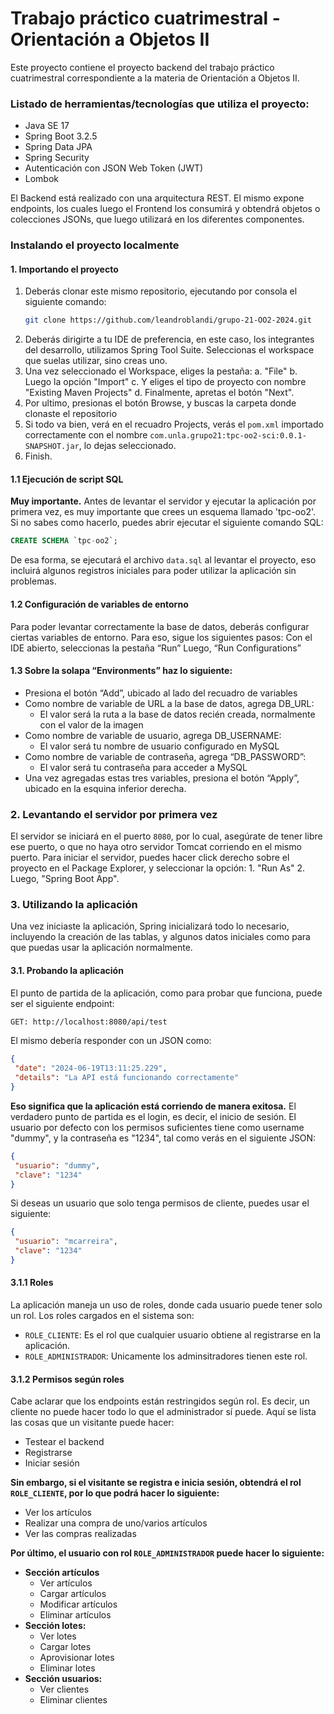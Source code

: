 # Trabajo práctico cuatrimestral - Orientación a Objetos II
Este proyecto contiene el proyecto backend del trabajo práctico cuatrimestral correspondiente a la materia de Orientación a Objetos II.
### Listado de herramientas/tecnologías que utiliza el proyecto:
- Java SE 17
- Spring Boot 3.2.5
- Spring Data JPA
- Spring Security
- Autenticación con JSON Web Token (JWT)
- Lombok

El Backend está realizado con una arquitectura REST. El mismo expone endpoints, los cuales luego el Frontend los consumirá y obtendrá objetos o colecciones JSONs, que luego utilizará en los diferentes componentes.

### Instalando el proyecto localmente
#### 1. Importando el proyecto
1. Deberás clonar este mismo repositorio, ejecutando por consola el siguiente comando:
    ```bash
    git clone https://github.com/leandroblandi/grupo-21-OO2-2024.git
    ```
2. Deberás dirigirte a tu IDE de preferencia, en este caso, los integrantes del desarrollo, utilizamos Spring Tool Suite. Seleccionas el workspace que suelas utilizar, sino creas uno. 
3. Una vez seleccionado el Workspace, eliges la pestaña:
    a. "File"
    b. Luego la opción "Import"
    c. Y eliges el tipo de proyecto con nombre "Existing Maven Projects"
    d. Finalmente, apretas el botón "Next".
4. Por ultimo, presionas el botón Browse, y buscas la carpeta donde clonaste el repositorio
5. Si todo va bien, verá en el recuadro Projects, verás el `pom.xml` importado correctamente con el nombre `com.unla.grupo21:tpc-oo2-sci:0.0.1-SNAPSHOT.jar`, lo dejas seleccionado.
6. Finish.

#### 1.1 Ejecución de script SQL
**Muy importante.** Antes de levantar el servidor y ejecutar la aplicación por primera vez, es muy importante que crees un esquema llamado 'tpc-oo2'. Si no sabes como hacerlo, puedes abrir ejecutar el siguiente comando SQL:
```sql
CREATE SCHEMA `tpc-oo2`;
```
De esa forma, se ejecutará el archivo `data.sql` al levantar el proyecto, eso incluirá algunos registros iniciales para poder utilizar la aplicación sin problemas.

#### 1.2 Configuración de variables de entorno

Para poder levantar correctamente la base de datos, deberás configurar ciertas variables de entorno. Para eso, sigue los siguientes pasos:
Con el IDE abierto, seleccionas la pestaña “Run”
Luego, “Run Configurations”

#### 1.3 Sobre la solapa “Environments” haz lo siguiente:

- Presiona el botón “Add”, ubicado al lado del recuadro de variables
- Como nombre de variable de URL a la base de datos, agrega DB_URL:
  - El valor será la ruta a la base de datos recién creada, normalmente con el valor de la imagen
- Como nombre de variable de usuario, agrega DB_USERNAME:
  - El valor será tu nombre de usuario configurado en MySQL
- Como nombre de variable de contraseña, agrega “DB_PASSWORD”:
  - El valor será tu contraseña para acceder a MySQL
- Una vez agregadas estas tres variables, presiona el botón “Apply”, ubicado en la esquina inferior derecha.

### 2. Levantando el servidor por primera vez
El servidor se iniciará en el puerto `8080`, por lo cual, asegúrate de tener libre ese puerto, o que no haya otro servidor Tomcat corriendo en el mismo puerto.
Para iniciar el servidor, puedes hacer click derecho sobre el proyecto en el Package Explorer, y seleccionar la opción:
	1. "Run As"
    2. Luego, "Spring Boot App".

### 3. Utilizando la aplicación
Una vez iniciaste la aplicación, Spring inicializará todo lo necesario, incluyendo la creación de las tablas, y algunos datos iniciales como para que puedas usar la aplicación normalmente.

#### 3.1. Probando la aplicación
El punto de partida de la aplicación, como para probar que funciona, puede ser el siguiente endpoint:
```bash
GET: http://localhost:8080/api/test
```
El mismo debería responder con un JSON como:
``` json
{
 "date": "2024-06-19T13:11:25.229",
 "details": "La API está funcionando correctamente"
}
```
**Eso significa que la aplicación está corriendo de manera exitosa.** El verdadero punto de partida es el login, es decir, el inicio de sesión. El usuario por defecto con los permisos suficientes tiene como username "dummy", y la contraseña es "1234", tal como verás en el siguiente JSON:
``` json
{
 "usuario": "dummy",
 "clave": "1234"
}
```
Si deseas un usuario que solo tenga permisos de cliente, puedes usar el siguiente:
``` json
{
 "usuario": "mcarreira",
 "clave": "1234"
}
```

#### 3.1.1 Roles
La aplicación maneja un uso de roles, donde cada usuario puede tener solo un rol. Los roles cargados en el sistema son:
- `ROLE_CLIENTE`: Es el rol que cualquier usuario obtiene al registrarse en la aplicación.
- `ROLE_ADMINISTRADOR`: Unicamente los adminsitradores tienen este rol.

#### 3.1.2 Permisos según roles
Cabe aclarar que los endpoints están restringidos según rol. Es decir, un cliente no puede hacer todo lo que el administrador sí puede. Aquí se lista las cosas que un visitante puede hacer:
- Testear el backend
- Registrarse
- Iniciar sesión

**Sin embargo, si el visitante se registra e inicia sesión, obtendrá el rol `ROLE_CLIENTE`, por lo que podrá hacer lo siguiente:**
- Ver los artículos
- Realizar una compra de uno/varios artículos
- Ver las compras realizadas

**Por último, el usuario con rol `ROLE_ADMINISTRADOR` puede hacer lo siguiente:**
- **Sección artículos**
    - Ver artículos
    - Cargar artículos
    - Modificar artículos
    - Eliminar artículos
- **Sección lotes:**
    - Ver lotes
    - Cargar lotes
    - Aprovisionar lotes
    - Eliminar lotes
- **Sección usuarios:**
    - Ver clientes
    - Eliminar clientes
